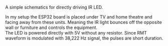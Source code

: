 A simple schematics for directly driving IR LED.  

In my setup the ESP32 board is placed under TV and home theatre and facing away from these units. Meaning the IR light bounces off the opposite wall or furniture and controls the equipment.  
The LED is powered directly with 5V without any resistor. Since RMT waveform is modulated with 38,222 Hz signal, the pulses are short duration.  
